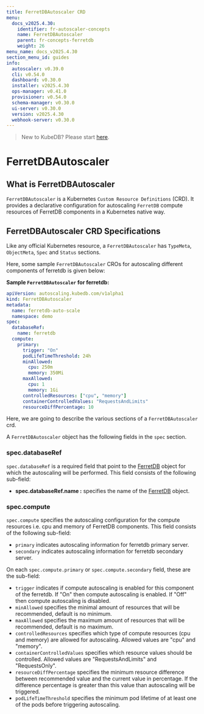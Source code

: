```yaml
---
title: FerretDBAutoscaler CRD
menu:
  docs_v2025.4.30:
    identifier: fr-autoscaler-concepts
    name: FerretDBAutoscaler
    parent: fr-concepts-ferretdb
    weight: 26
menu_name: docs_v2025.4.30
section_menu_id: guides
info:
  autoscaler: v0.39.0
  cli: v0.54.0
  dashboard: v0.30.0
  installer: v2025.4.30
  ops-manager: v0.41.0
  provisioner: v0.54.0
  schema-manager: v0.30.0
  ui-server: v0.30.0
  version: v2025.4.30
  webhook-server: v0.30.0
---
```


> New to KubeDB? Please start [here](/docs/v2025.4.30/README).

# FerretDBAutoscaler

## What is FerretDBAutoscaler

`FerretDBAutoscaler` is a Kubernetes `Custom Resource Definitions` (CRD). It provides a declarative configuration for autoscaling `FerretDB` compute resources of FerretDB components in a Kubernetes native way.

## FerretDBAutoscaler CRD Specifications

Like any official Kubernetes resource, a `FerretDBAutoscaler` has `TypeMeta`, `ObjectMeta`, `Spec` and `Status` sections.

Here, some sample `FerretDBAutoscaler` CROs for autoscaling different components of ferretdb is given below:

**Sample `FerretDBAutoscaler` for ferretdb:**

```yaml
apiVersion: autoscaling.kubedb.com/v1alpha1
kind: FerretDBAutoscaler
metadata:
  name: ferretdb-auto-scale
  namespace: demo
spec:
  databaseRef:
    name: ferretdb
  compute:
    primary:
      trigger: "On"
      podLifeTimeThreshold: 24h
      minAllowed:
        cpu: 250m
        memory: 350Mi
      maxAllowed:
        cpu: 1
        memory: 1Gi
      controlledResources: ["cpu", "memory"]
      containerControlledValues: "RequestsAndLimits"
      resourceDiffPercentage: 10
```

Here, we are going to describe the various sections of a `FerretDBAutoscaler` crd.

A `FerretDBAutoscaler` object has the following fields in the `spec` section.

### spec.databaseRef

`spec.databaseRef` is a required field that point to the [FerretDB](/docs/v2025.4.30/guides/ferretdb/concepts/ferretdb) object for which the autoscaling will be performed. This field consists of the following sub-field:

- **spec.databaseRef.name :** specifies the name of the [FerretDB](/docs/v2025.4.30/guides/ferretdb/concepts/ferretdb) object.

### spec.compute

`spec.compute` specifies the autoscaling configuration for the compute resources i.e. cpu and memory of FerretDB components. This field consists of the following sub-field:
- `primary` indicates autoscaling information for ferretdb primary server.
- `secondary` indicates autoscaling information for ferretdb secondary server.

On each `spec.compute.primary` or `spec.compute.secondary` field, these are the sub-field:

- `trigger` indicates if compute autoscaling is enabled for this component of the ferretdb. If "On" then compute autoscaling is enabled. If "Off" then compute autoscaling is disabled.
- `minAllowed` specifies the minimal amount of resources that will be recommended, default is no minimum.
- `maxAllowed` specifies the maximum amount of resources that will be recommended, default is no maximum.
- `controlledResources` specifies which type of compute resources (cpu and memory) are allowed for autoscaling. Allowed values are "cpu" and "memory".
- `containerControlledValues` specifies which resource values should be controlled. Allowed values are "RequestsAndLimits" and "RequestsOnly".
- `resourceDiffPercentage` specifies the minimum resource difference between recommended value and the current value in percentage. If the difference percentage is greater than this value than autoscaling will be triggered.
- `podLifeTimeThreshold` specifies the minimum pod lifetime of at least one of the pods before triggering autoscaling.